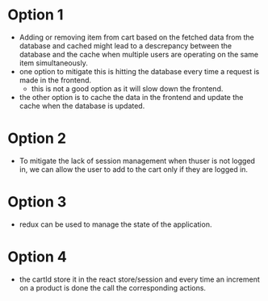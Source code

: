 # Option 1
- Adding or removing item from cart based on the fetched data from the database and cached might lead to a descrepancy between the database and the cache when multiple users are operating on the same item simultaneously.
- one option to mitigate this is hitting the database every time a request is made in the frontend.
  - this is not a good option as it will slow down the frontend.
- the other option is to cache the data in the frontend and update the cache when the database is updated.

# Option 2
- To mitigate the lack of session management when thuser is not logged in, we can allow the user to add to the cart only if they are logged in.

# Option 3
- redux can be used to manage the state of the application.

# Option 4
- the cartId store it in the react store/session and every time an increment on a product is done the call the corresponding actions.